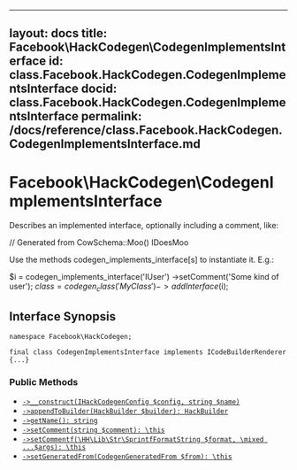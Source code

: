 
***

layout: docs
title: Facebook\\HackCodegen\\CodegenImplementsInterface
id: class.Facebook.HackCodegen.CodegenImplementsInterface
docid: class.Facebook.HackCodegen.CodegenImplementsInterface
permalink: /docs/reference/class.Facebook.HackCodegen.CodegenImplementsInterface.md
---







# Facebook\\HackCodegen\\CodegenImplementsInterface




Describes an implemented interface, optionally including a comment, like:




// Generated from CowSchema::Moo()
IDoesMoo




Use the methods codegen_implements_interface[s] to instantiate it. E.g.:




$i = codegen_implements_interface('IUser')
->setComment('Some kind of user');
$class = codegen_class('MyClass')
->addInterface($i);




## Interface Synopsis




``` Hack
namespace Facebook\HackCodegen;

final class CodegenImplementsInterface implements ICodeBuilderRenderer {...}
```




### Public Methods




* [` ->__construct(IHackCodegenConfig $config, string $name) `](<class.Facebook.HackCodegen.CodegenImplementsInterface.__construct.md>)
* [` ->appendToBuilder(HackBuilder $builder): HackBuilder `](<class.Facebook.HackCodegen.CodegenImplementsInterface.appendToBuilder.md>)
* [` ->getName(): string `](<class.Facebook.HackCodegen.CodegenImplementsInterface.getName.md>)
* [` ->setComment(string $comment): \this `](<class.Facebook.HackCodegen.CodegenImplementsInterface.setComment.md>)
* [` ->setCommentf(\HH\Lib\Str\SprintfFormatString $format, \mixed ...$args): \this `](<class.Facebook.HackCodegen.CodegenImplementsInterface.setCommentf.md>)
* [` ->setGeneratedFrom(CodegenGeneratedFrom $from): \this `](<class.Facebook.HackCodegen.CodegenImplementsInterface.setGeneratedFrom.md>)